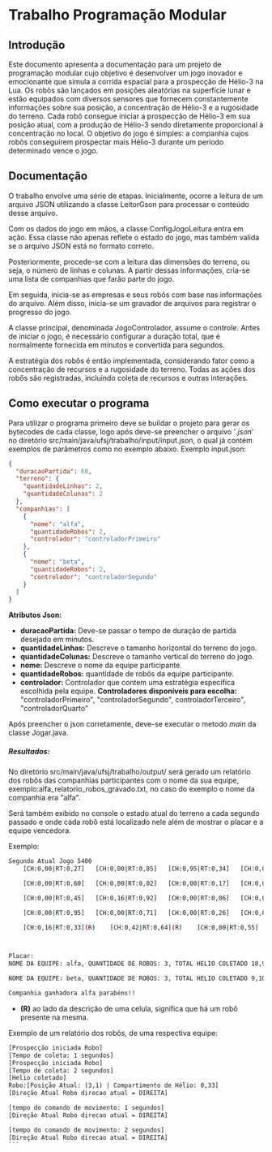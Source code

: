 # Trabalho Programação Modular

## Introdução
Este documento apresenta a documentação para um projeto de programação modular cujo objetivo é desenvolver um jogo 
inovador e emocionante que simula a corrida espacial para a prospecção de Hélio-3 na Lua.
Os robôs são lançados em posições aleatórias na superfície lunar e estão equipados com diversos sensores que
fornecem constantemente informações sobre sua posição, a concentração de Hélio-3 e a rugosidade do terreno. Cada robô 
consegue iniciar a prospecção de Hélio-3 em sua posição atual, com a produção de Hélio-3 
sendo diretamente proporcional à concentração no local.
O objetivo do jogo é simples: a companhia cujos robôs conseguirem prospectar mais Hélio-3 durante um período determinado vence o jogo.

## Documentação 
O trabalho envolve uma série de etapas. Inicialmente, ocorre a leitura de um arquivo JSON 
utilizando a classe LeitorGson para processar o conteúdo desse arquivo.

Com os dados do jogo em mãos, a classe ConfigJogoLeitura entra em ação. Essa classe não apenas reflete o estado do jogo, mas 
também valida se o arquivo JSON está no formato correto.

Posteriormente, procede-se com a leitura das dimensões do terreno, ou seja, o número de linhas e colunas. A partir 
dessas informações, cria-se uma lista de companhias que farão parte do jogo.

Em seguida, inicia-se as empresas e seus robôs com base nas informações do arquivo. Além disso, inicia-se um gravador 
de arquivos para registrar o progresso do jogo.

A classe principal, denominada JogoControlador, assume o controle. Antes de iniciar o jogo, é necessário configurar a 
duração total, que é normalmente fornecida em minutos e convertida para segundos.

A estratégia dos robôs é então implementada, considerando fator como a concentração de recursos e a 
rugosidade do terreno. Todas as ações dos robôs são registradas, incluindo coleta de recursos e outras interações.

## Como executar o programa
Para utilizar o programa primeiro deve se buildar o projeto para gerar os bytecodes de cada classe, 
logo após deve-se preencher o arquivo '*.json*' no diretório src/main/java/ufsj/trabalho/input/input.json, 
o qual já contém exemplos de parâmetros como no exemplo abaixo. Exemplo input.json:
```json
{
  "duracaoPartida": 60,
  "terreno": {
    "quantidadeLinhas": 2,
    "quantidadeColunas": 2
  },
  "companhias": [
    {
      "nome": "alfa",
      "quantidadeRobos": 2,
      "controlador": "controladorPrimeiro"
    },
    {
      "nome": "beta",
      "quantidadeRobos": 2,
      "controlador": "controladorSegundo"
    }
  ]
}
```
**Atributos Json:**
- **duracaoPartida:** Deve-se passar o tempo de duração de partida desejado em minutos.
- **quantidadeLinhas:** Descreve o tamanho horizontal do terreno do jogo.
- **quantidadeColunas:** Descreve o tamanho vertical do terreno do jogo.
- **nome:** Descreve o nome da equipe participante.
- **quantidadeRobos:** quantidade de robôs da equipe participante.
- **controlador:** Controlador que contem uma estratégia especifica escolhida pela equipe.
**Controladores disponíveis para escolha:** "controladorPrimeiro", "controladorSegundo", 
controladorTerceiro", "controladorQuarto"

Após preencher o json corretamente, deve-se executar o metodo *main* da classe Jogar.java.

##### **Resultados:**
No diretório src/main/java/ufsj/trabalho/output/ será gerado um relatório dos robôs das companhias participantes
com o nome da sua equipe, exemplo:alfa_relatorio_robos_gravado.txt, no caso do exemplo o nome da companhia era 
"alfa".

Será também exibido no console o estado atual do terreno a cada segundo passado e onde cada robô está localizado nele
além de mostrar o placar e a equipe vencedora.

Exemplo:
```bash
Segundo Atual Jogo 5400
	[CH:0,00|RT:0,27]	[CH:0,00|RT:0,85]	[CH:0,95|RT:0,34]	[CH:0,00|RT:0,87]	[CH:0,02|RT:0,57]

	[CH:0,00|RT:0,60]	[CH:0,00|RT:0,02]	[CH:0,00|RT:0,17]	[CH:0,00|RT:0,45]	[CH:0,00|RT:0,68]

	[CH:0,00|RT:0,45]	[CH:0,16|RT:0,92]	[CH:0,00|RT:0,06]	[CH:0,00|RT:0,13](R)	[CH:0,37|RT:0,35](R)

	[CH:0,00|RT:0,95]	[CH:0,00|RT:0,71]	[CH:0,00|RT:0,26]	[CH:0,00|RT:0,81]	[CH:0,00|RT:0,83](R)

	[CH:0,16|RT:0,33](R)	[CH:0,42|RT:0,64](R)	[CH:0,00|RT:0,55]	[CH:0,66|RT:0,68](R)	[CH:0,96|RT:0,90]



Placar:
NOME DA EQUIPE: alfa, QUANTIDADE DE ROBOS: 3, TOTAL HELIO COLETADO 18,94

NOME DA EQUIPE: beta, QUANTIDADE DE ROBOS: 3, TOTAL HELIO COLETADO 9,10

Companhia ganhadora alfa parabéns!!
```
- **(R)** ao lado da descrição de uma celula, significa que há um robô presente na mesma.

Exemplo de um relatório dos robôs, de uma respectiva equipe:
````txt
[Prospecção iniciada Robo]
[Tempo de coleta: 1 segundos]
[Prospecção iniciada Robo]
[Tempo de coleta: 2 segundos]
[Helio coletado]
Robo:[Posição Atual: (3,1) | Compartimento de Hélio: 0,33]
[Direção Atual Robo direcao atual = DIREITA]

[tempo do comando de movimento: 1 segundos]
[Direção Atual Robo direcao atual = DIREITA]

[tempo do comando de movimento: 2 segundos]
[Direção Atual Robo direcao atual = DIREITA]
```
